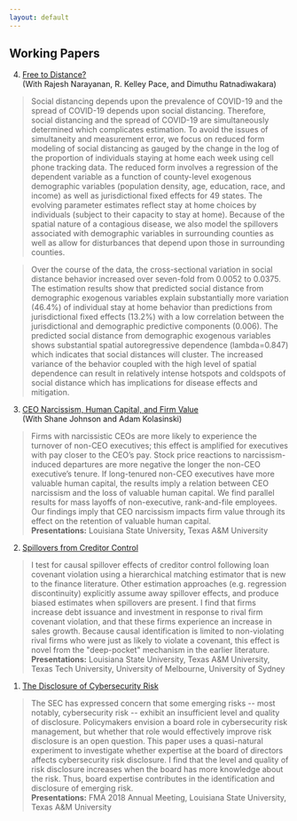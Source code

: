 ```yaml
---
layout: default
---
```


## Working Papers

4. [Free to Distance?](https://papers.ssrn.com/sol3/papers.cfm?abstract_id=3610397)<br/>
  (With Rajesh Narayanan, R. Kelley Pace, and Dimuthu Ratnadiwakara)
> Social distancing depends upon the prevalence of COVID-19 and the spread of COVID-19 depends upon social distancing. Therefore, social distancing and the spread of COVID-19 are simultaneously determined which complicates estimation. To avoid the issues of simultaneity and measurement error, we focus on reduced form modeling of social distancing as gauged by the change in the log of the proportion of individuals staying at home each week using cell phone tracking data. The reduced form involves a regression of the dependent variable as a function of county-level exogenous demographic variables (population density, age, education, race, and income) as well as jurisdictional fixed effects for 49 states. The evolving parameter estimates reflect stay at home choices by individuals (subject to their capacity to stay at home). Because of the spatial nature of a contagious disease, we also model the spillovers associated with demographic variables in surrounding counties as well as allow for disturbances that depend upon those in surrounding counties.

> Over the course of the data, the cross-sectional variation in social distance behavior increased over seven-fold from 0.0052 to 0.0375. The estimation results show that predicted social distance from demographic exogenous variables explain substantially more variation (46.4%) of individual stay at home behavior than predictions from jurisdictional fixed effects (13.2%) with a low correlation between the jurisdictional and demographic predictive components (0.006). The predicted social distance from demographic exogenous variables shows substantial spatial autoregressive dependence (lambda=0.847) which indicates that social distances will cluster. The increased variance of the behavior coupled with the high level of spatial dependence can result in relatively intense hotspots and coldspots of social distance which has implications for disease effects and mitigation.

3. [CEO Narcissism, Human Capital, and Firm Value](https://papers.ssrn.com/abstract=3209882)<br/>
  (With Shane Johnson and Adam Kolasinski)
> Firms with narcissistic CEOs are more likely to experience the turnover of non-CEO executives; this effect is amplified for executives with pay closer to the CEO’s pay. Stock price reactions to narcissism-induced departures are more negative the longer the non-CEO executive’s tenure. If long-tenured non-CEO executives have more valuable human capital, the results imply a relation between CEO narcissism and the loss of valuable human capital. We find parallel results for mass layoffs of non-executive, rank-and-file employees. Our findings imply that CEO narcissism impacts firm value through its effect on the retention of valuable human capital.<br/><b>Presentations:</b> Louisiana State University, Texas A&M University

2. [Spillovers from Creditor Control](https://papers.ssrn.com/sol3/papers.cfm?abstract_id=2866505)
> I test for causal spillover effects of creditor control following loan covenant violation using a hierarchical matching estimator that is new to the finance literature. Other estimation approaches (e.g. regression discontinuity) explicitly assume away spillover effects, and produce biased estimates when spillovers are present. I find that firms increase debt issuance and investment in response to rival firm covenant violation, and that these firms experience an increase in sales growth. Because causal identification is limited to non-violating rival firms who were just as likely to violate a covenant, this effect is novel from the "deep-pocket" mechanism in the earlier literature.<br/><b>Presentations:</b> Louisiana State University, Texas A&M University, Texas Tech University, University of Melbourne, University of Sydney

1. [The Disclosure of Cybersecurity Risk](https://papers.ssrn.com/sol3/papers.cfm?abstract_id=3077632)
> The SEC has expressed concern that some emerging risks -- most notably, cybersecurity risk -- exhibit an insufficient level and quality of disclosure.  Policymakers envision a board role in cybersecurity risk management, but whether that role would effectively improve risk disclosure is an open question.  This paper uses a quasi-natural experiment to investigate whether expertise at the board of directors affects cybersecurity risk disclosure.  I find that the level and quality of risk disclosure increases when the board has more knowledge about the risk.  Thus, board expertise contributes in the identification and disclosure of emerging risk.<br/><b>Presentations:</b> FMA 2018 Annual Meeting, Louisiana State University, Texas A&M University

